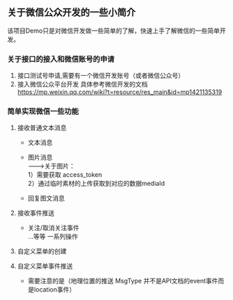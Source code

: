 ## 关于微信公众开发的一些小简介
该项目Demo只是对微信开发做一些简单的了解，快速上手了解微信的一些简单开发。

### 关于接口的接入和微信账号的申请
1. 接口测试号申请,需要有一个微信开发账号（或者微信公众号）
2. 接入微信公众平台开发 具体参考微信开发的文档  
https://mp.weixin.qq.com/wiki?t=resource/res_main&id=mp1421135319  

### 简单实现微信一些功能
1. 接收普通文本消息
   + 文本消息
   + 图片消息  
       --->关于图片：  
        1）需要获取 access_token  
        2）通过临时素材的上传获取到对应的数据mediaId
       
   + 回复图文消息
2. 接收事件推送 
   + 关注/取消关注事件   
   ...等等 一系列操作
3. 自定义菜单的创建  
    
4. 自定义菜单事件推送
    + 需要注意的是（地理位置的推送 MsgType 并不是API文档的event事件而是location事件）
